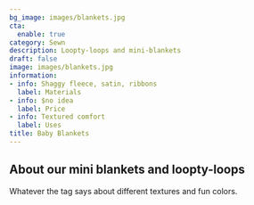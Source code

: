 ```yaml
---
bg_image: images/blankets.jpg
cta: 
  enable: true
category: Sewn
description: Loopty-loops and mini-blankets
draft: false
image: images/blankets.jpg
information:
- info: Shaggy fleece, satin, ribbons
  label: Materials
- info: $no idea
  label: Price
- info: Textured comfort
  label: Uses
title: Baby Blankets
---
```


## About our mini blankets and loopty-loops

Whatever the tag says about different textures and fun colors.
